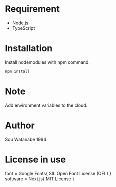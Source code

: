 # Requirement
 
* Node.js
* TypeScript

# Installation
 
Install nodemodules with npm command.  
 
```bash
npm install
```

# Note

 Add environment variables to the cloud.

 
# Author

Sou Watanabe 1994

# License in use

font = Google Fonts{ SIL Open Font License (OFL) }  
software = Next.js{ MIT License }


